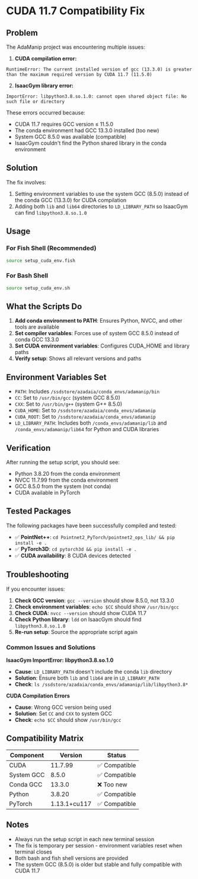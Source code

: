 # CUDA 11.7 Compatibility Fix

## Problem
The AdaManip project was encountering multiple issues:

1. **CUDA compilation error:**
```
RuntimeError: The current installed version of gcc (13.3.0) is greater than the maximum required version by CUDA 11.7 (11.5.0)
```

2. **IsaacGym library error:**
```
ImportError: libpython3.8.so.1.0: cannot open shared object file: No such file or directory
```

These errors occurred because:
- CUDA 11.7 requires GCC version ≤ 11.5.0
- The conda environment had GCC 13.3.0 installed (too new)
- System GCC 8.5.0 was available (compatible)
- IsaacGym couldn't find the Python shared library in the conda environment

## Solution
The fix involves:
1. Setting environment variables to use the system GCC (8.5.0) instead of the conda GCC (13.3.0) for CUDA compilation
2. Adding both `lib` and `lib64` directories to `LD_LIBRARY_PATH` so IsaacGym can find `libpython3.8.so.1.0`

## Usage

### For Fish Shell (Recommended)
```bash
source setup_cuda_env.fish
```

### For Bash Shell
```bash
source setup_cuda_env.sh
```

## What the Scripts Do

1. **Add conda environment to PATH**: Ensures Python, NVCC, and other tools are available
2. **Set compiler variables**: Forces use of system GCC 8.5.0 instead of conda GCC 13.3.0
3. **Set CUDA environment variables**: Configures CUDA_HOME and library paths
4. **Verify setup**: Shows all relevant versions and paths

## Environment Variables Set

- `PATH`: Includes `/ssdstore/azadaia/conda_envs/adamanip/bin`
- `CC`: Set to `/usr/bin/gcc` (system GCC 8.5.0)
- `CXX`: Set to `/usr/bin/g++` (system G++ 8.5.0)
- `CUDA_HOME`: Set to `/ssdstore/azadaia/conda_envs/adamanip`
- `CUDA_ROOT`: Set to `/ssdstore/azadaia/conda_envs/adamanip`
- `LD_LIBRARY_PATH`: Includes both `/conda_envs/adamanip/lib` and `/conda_envs/adamanip/lib64` for Python and CUDA libraries

## Verification

After running the setup script, you should see:
- Python 3.8.20 from the conda environment
- NVCC 11.7.99 from the conda environment
- GCC 8.5.0 from the system (not conda)
- CUDA available in PyTorch

## Tested Packages

The following packages have been successfully compiled and tested:
- ✅ **PointNet++**: `cd Pointnet2_PyTorch/pointnet2_ops_lib/ && pip install -e .`
- ✅ **PyTorch3D**: `cd pytorch3d && pip install -e .`
- ✅ **CUDA availability**: 8 CUDA devices detected

## Troubleshooting

If you encounter issues:

1. **Check GCC version**: `gcc --version` should show 8.5.0, not 13.3.0
2. **Check environment variables**: `echo $CC` should show `/usr/bin/gcc`
3. **Check CUDA**: `nvcc --version` should show CUDA 11.7
4. **Check Python library**: `ldd` on IsaacGym should find `libpython3.8.so.1.0`
5. **Re-run setup**: Source the appropriate script again

### Common Issues and Solutions

**IsaacGym ImportError: libpython3.8.so.1.0**
- **Cause**: `LD_LIBRARY_PATH` doesn't include the conda `lib` directory
- **Solution**: Ensure both `lib` and `lib64` are in `LD_LIBRARY_PATH`
- **Check**: `ls /ssdstore/azadaia/conda_envs/adamanip/lib/libpython3.8*`

**CUDA Compilation Errors**
- **Cause**: Wrong GCC version being used
- **Solution**: Set `CC` and `CXX` to system GCC
- **Check**: `echo $CC` should show `/usr/bin/gcc`

## Compatibility Matrix

| Component | Version | Status |
|-----------|---------|--------|
| CUDA | 11.7.99 | ✅ Compatible |
| System GCC | 8.5.0 | ✅ Compatible |
| Conda GCC | 13.3.0 | ❌ Too new |
| Python | 3.8.20 | ✅ Compatible |
| PyTorch | 1.13.1+cu117 | ✅ Compatible |

## Notes

- Always run the setup script in each new terminal session
- The fix is temporary per session - environment variables reset when terminal closes
- Both bash and fish shell versions are provided
- The system GCC (8.5.0) is older but stable and fully compatible with CUDA 11.7 